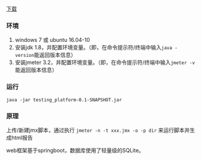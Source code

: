 [下载](https://github.com/wang153723482/testing_platform/releases)

### 环境
1. windows 7 或 ubuntu 16.04-10
2. 安装jdk 1.8，并配置环境变量。（即，在命令提示符/终端中输入`java -version`能返回版本信息）
3. 安装jmeter 3.2，并配置环境变量。（即，在命令提示符/终端中输入`jmeter -v`能返回版本信息）

### 运行 
    
    java -jar testing_platform-0.1-SNAPSHOT.jar

### 原理
上传/新建jmx脚本，通过执行 `jmeter -n -t xxx.jmx -o -p dir` 来运行脚本并生成html报告

web框架基于springboot，数据库使用了轻量级的SQLite。


        
        
        

